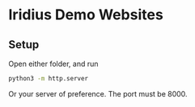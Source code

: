 # Iridius Demo Websites

## Setup

Open either folder, and run
```bash
python3 -m http.server
```

Or your server of preference. The port must be 8000. 